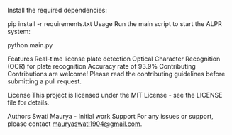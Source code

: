 Install the required dependencies:

pip install -r requirements.txt
Usage
Run the main script to start the ALPR system:

python main.py

Features
Real-time license plate detection
Optical Character Recognition (OCR) for plate recognition
Accuracy rate of 93.9%
Contributing
Contributions are welcome! Please read the contributing guidelines before submitting a pull request.

License
This project is licensed under the MIT License - see the LICENSE file for details.

Authors
Swati Maurya - Initial work
Support
For any issues or support, please contact mauryaswati1904@gmail.com.
